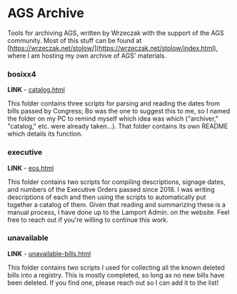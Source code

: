 # AGS Archive

Tools for archiving AGS, written by Wrzeczak with the support of the AGS community. Most of this stuff can be found at [https://wrzeczak.net/stolow/](https://wrzeczak.net/stolow/index.html), where I am hosting my own archive of AGS' materials.

### bosixx4

**LINK** - [catalog.html](https://wrzeczak.net/stolow/catalog.html)

This folder contains three scripts for parsing and reading the dates from bills passed by Congress; Bo was the one to suggest this to me, so I named the folder on my PC to remind myself which idea was which ("archiver," "catalog," etc. were already taken...). That folder contains its own README which details its function.

### executive

**LINK** - [eos.html](https://wrzeczak.net/stolow/eos.html)

This folder contains two scripts for compiling descriptions, signage dates, and numbers of the Executive Orders passed since 2018. I was writing descriptions of each and then using the scripts to automatically put together a catalog of them. Given that reading and summarizing these is a manual process, I have done up to the Lamport Admin. on the website. Feel free to reach out if you're willing to continue this work.

### unavailable

**LINK** - [unavailable-bills.html](https://wrzeczak.net/stolow/unavailable-bills.html)

This folder contains two scripts I used for collecting all the known deleted bills into a registry. This is mostly completed, so long as no new bills have been deleted. If you find one, please reach out so I can add it to the list!
